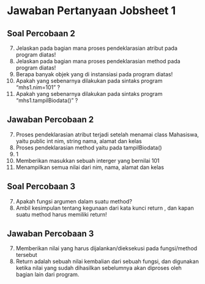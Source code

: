# Jawaban Pertanyaan Jobsheet 1

## Soal Percobaan 2

7. Jelaskan pada bagian mana proses pendeklarasian atribut pada program diatas!
8. Jelaskan pada bagian mana proses pendeklarasian method pada program diatas!
9. Berapa banyak objek yang di instansiasi pada program diatas!
10. Apakah yang sebenarnya dilakukan pada sintaks program “mhs1.nim=101” ?
11. Apakah yang sebenarnya dilakukan pada sintaks program “mhs1.tampilBiodata()” ?

## Jawaban Percobaan 2

7. Proses pendeklarasian atribut terjadi setelah menamai class Mahasiswa, yaitu public int nim, string nama, alamat dan kelas
8. Proses pendeklarasian method yaitu pada tampilBiodata()
9. 1
10. Memberikan masukkan sebuah interger yang bernilai 101
11. Menampilkan semua nilai dari nim, nama, alamat dan kelas

## Soal Percobaan 3

7. Apakah fungsi argumen dalam suatu method?
8. Ambil kesimpulan tentang kegunaan dari kata kunci return , dan kapan suatu method
   harus memiliki return!

## Jawaban Percobaan 3

7. Memberikan nilai yang harus dijalankan/dieksekusi pada fungsi/method tersebut
8. Return adalah sebuah nilai kembalian dari sebuah fungsi, dan digunakan ketika nilai yang sudah dihasilkan sebelumnya akan diproses oleh bagian lain dari program.
